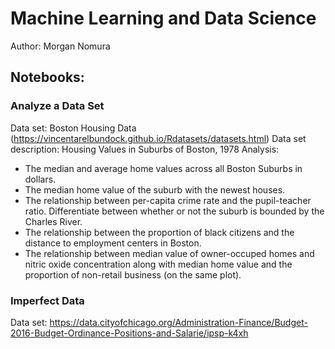 # Machine Learning and Data Science
Author: Morgan Nomura

## Notebooks:
### Analyze a Data Set
Data set: Boston Housing Data (https://vincentarelbundock.github.io/Rdatasets/datasets.html)
Data set description: Housing Values in Suburbs of Boston, 1978
Analysis:
- The median and average home values across all Boston Suburbs in dollars.
- The median home value of the suburb with the newest houses.
- The relationship between per-capita crime rate and the pupil-teacher ratio. Differentiate between whether or not the suburb is bounded by the Charles River.
- The relationship between the proportion of black citizens and the distance to employment centers in Boston.
- The relationship between median value of owner-occuped homes and nitric oxide concentration along with median home value and the proportion of non-retail business (on the same plot).

### Imperfect Data
Data set: https://data.cityofchicago.org/Administration-Finance/Budget-2016-Budget-Ordinance-Positions-and-Salarie/ipsp-k4xh